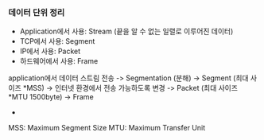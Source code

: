 ### 데이터 단위 정리

- Application에서 사용: Stream (끝을 알 수 없는 일렬로 이루어진 데이터)
- TCP에서 사용: Segment
- IP에서 사용: Packet
- 하드웨어에서 사용: Frame

application에서 데이터 스트림 전송 -> Segmentation (분해) -> Segment (최대 사이즈 *MSS) -> 인터넷 환경에서 전송 가능하도록 변경 ->
Packet (최대 사이즈 *MTU 1500byte) -> Frame

*
MSS: Maximum Segment Size
MTU: Maximum Transfer Unit
